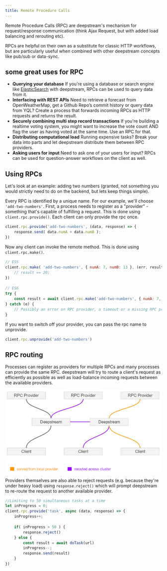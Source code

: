 ```yaml
---
title: Remote Procedure Calls
---
```


Remote Procedure Calls (RPC) are deepstream's mechanism for request/response communication (think Ajax Request, but with added load balancing and rerouting etc).

RPCs are helpful on their own as a substitute for classic HTTP workflows, but are particularly useful when combined with other deepstream concepts like pub/sub or data-sync.

## some great uses for RPC

* **Querying your database** If you’re using a database or search engine like [ElasticSearch](../../plugins/database/elasticsearch) with deepstream, RPCs can be used to query data from it.
* **Interfacing with REST APIs** Need to retrieve a forecast from OpenWeatherMap, get a Github Repo’s commit history or query data from YQL? Create a process that forwards incoming RPCs as HTTP requests and returns the result.
* **Securely combining multi step record transactions** If you're building a realtime voting system, you might want to increase the vote count AND flag the user as having voted at the same time. Use an RPC for that.
* **Distributing computational load** Running expensive tasks? Break your data into parts and let deepstream distribute them between RPC providers.
* **Asking users for input** Need to ask one of your users for input? RPCs can be used for question-answer workflows on the client as well.

## Using RPCs
Let's look at an example: adding two numbers (granted, not something you would strictly need to do on the backend, but lets keep things simple).

Every RPC is identified by a unique name. For our example, we'll choose `'add-two-numbers'`. First, a process needs to register as a "provider" - something that's capable of fulfilling a request. This is done using `client.rpc.provide()`. Each client can only provide the rpc once.

```javascript
client.rpc.provide('add-two-numbers', (data, response) => {
    response.send( data.numA + data.numB );
})
```

Now any client can invoke the remote method. This is done using `client.rpc.make()`.

```javascript
// ES5
client.rpc.make( 'add-two-numbers', { numA: 7, numB: 13 }, (err, result) => {
    // result == 20;
})

// ES6
try {
    const result = await client.rpc.make('add-two-numbers', { numA: 7, numB: 13 })
} catch (e) {
    // Possibly an error on RPC provider, a timeout or a missing RPC provider
}
```

If you want to switch off your provider, you can pass the rpc name to unprovide.

```javascript
client.rpc.unprovide('add-two-numbers')
```

## RPC routing
Processes can register as providers for multiple RPCs and many processes can provide the same RPC. deepstream will try to route a client's request as efficiently as possible as well as load-balance incoming requests between the available providers.

![RPC rerouting](/img/tutorials/20-core/rpc-rerouting.png)

Providers themselves are also able to reject requests (e.g. because they're under heavy load) using `response.reject()` which will prompt deepstream to re-route the request to another available provider.

```javascript
//Limiting to 50 simultaneous tasks at a time
let inProgress = 0;
client.rpc.provide('task', async (data, response) => {
    inProgress++;

    if( inProgress > 50 ) {
        response.reject()
    } else {
        const result = await doTask(url)
        inProgress--;
        response.send(result)
    }
})
```
